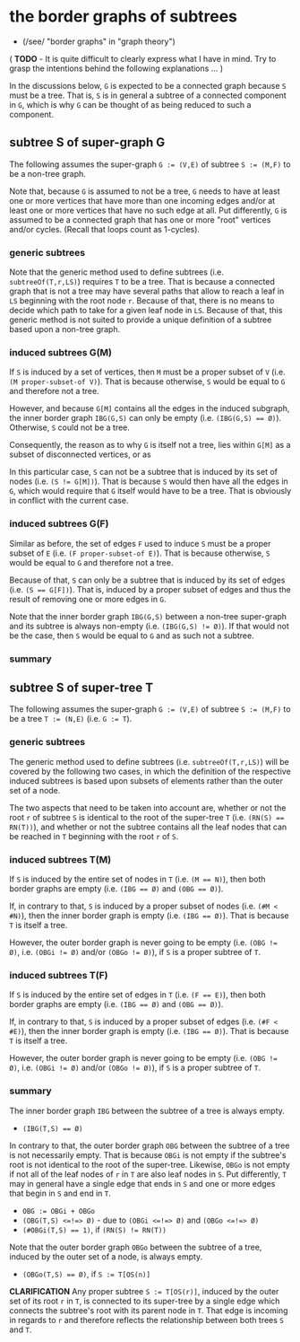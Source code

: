 
<!-- ======================================================================= -->
# the border graphs of subtrees

* (/see/ "border graphs" in "graph theory")

( **TODO** - It is quite difficult to clearly express what I have in mind.
Try to grasp the intentions behind the following explanations ... )

In the discussions below, `G` is expected to be a connected graph because `S`
must be a tree. That is, `S` is in general a subtree of a connected component
in `G`, which is why `G` can be thought of as being reduced to such a component.

<!-- ======================================================================= -->
## subtree S of super-graph G

The following assumes the super-graph `G := (V,E)` of subtree `S := (M,F)`
to be a non-tree graph.

Note that, because `G` is assumed to not be a tree, `G` needs to have at least
one or more vertices that have more than one incoming edges and/or at least
one or more vertices that have no such edge at all. Put differently, `G` is
assumed to be a connected graph that has one or more "root" vertices and/or
cycles. (Recall that loops count as 1-cycles).

### generic subtrees

Note that the generic method used to define subtrees (i.e. `subtreeOf(T,r,LS)`)
requires `T` to be a tree. That is because a connected graph that is not a tree
may have several paths that allow to reach a leaf in `LS` beginning with the
root node `r`. Because of that, there is no means to decide which path to take
for a given leaf node in `LS`. Because of that, this generic method is not
suited to provide a unique definition of a subtree based upon a non-tree graph.

### induced subtrees G(M)

If `S` is induced by a set of vertices, then `M` must be a proper subset of
`V` (i.e. `(M proper-subset-of V)`). That is because otherwise, `S` would
be equal to `G` and therefore not a tree.

However, and because `G[M]` contains all the edges in the induced subgraph,
the inner border graph `IBG(G,S)` can only be empty (i.e. `(IBG(G,S) == Ø)`).
Otherwise, `S` could not be a tree.

Consequently, the reason as to why `G` is itself not a tree, lies within `G[M]`
as a subset of disconnected vertices, or as 

In this particular case, `S` can not be a subtree that is induced by its set
of nodes (i.e. `(S != G[M])`). That is because `S` would then have all the
edges in `G`, which would require that `G` itself would have to be a tree.
That is obviously in conflict with the current case.

### induced subtrees G(F)

Similar as before, the set of edges `F` used to induce `S` must be a proper
subset of `E` (i.e. `(F proper-subset-of E)`). That is because otherwise,
`S` would be equal to `G` and therefore not a tree.

Because of that, `S` can only be a subtree that is induced by its set of edges
(i.e. `(S == G[F])`). That is, induced by a proper subset of edges and thus
the result of removing one or more edges in `G`.

Note that the inner border graph `IBG(G,S)` between a non-tree super-graph and
its subtree is always non-empty (i.e. `(IBG(G,S) != Ø)`). If that would not be
the case, then `S` would be equal to `G` and as such not a subtree.

### summary

<!-- ======================================================================= -->
## subtree S of super-tree T

The following assumes the super-graph `G := (V,E)` of subtree `S := (M,F)`
to be a tree `T := (N,E)` (i.e. `G := T`).

### generic subtrees

The generic method used to define subtrees (i.e. `subtreeOf(T,r,LS)`) will be
covered by the following two cases, in which the definition of the respective
induced subtrees is based upon subsets of elements rather than the outer set
of a node.

The two aspects that need to be taken into account are, whether or not the
root `r` of subtree `S` is identical to the root of the super-tree `T` (i.e.
`(RN(S) == RN(T))`), and whether or not the subtree contains all the leaf
nodes that can be reached in `T` beginning with the root `r` of `S`.

### induced subtrees T(M)

If `S` is induced by the entire set of nodes in `T` (i.e. `(M == N)`),
then both border graphs are empty (i.e. `(IBG == Ø)` and `(OBG == Ø)`).

If, in contrary to that, `S` is induced by a proper subset of nodes (i.e.
`(#M < #N)`), then the inner border graph is empty (i.e. `(IBG == Ø)`).
That is because `T` is itself a tree.

However, the outer border graph is never going to be empty
(i.e. `(OBG != Ø)`, i.e. `(OBGi != Ø)` and/or `(OBGo != Ø)`),
if `S` is a proper subtree of `T`.

### induced subtrees T(F)

If `S` is induced by the entire set of edges in `T` (i.e. `(F == E)`),
then both border graphs are empty (i.e. `(IBG == Ø)` and `(OBG == Ø)`).

If, in contrary to that, `S` is induced by a proper subset of edges (i.e.
`(#F < #E)`), then the inner border graph is empty (i.e. `(IBG == Ø)`).
That is because `T` is itself a tree.

However, the outer border graph is never going to be empty
(i.e. `(OBG != Ø)`, i.e. `(OBGi != Ø)` and/or `(OBGo != Ø)`),
if `S` is a proper subtree of `T`.

### summary

The inner border graph `IBG` between the subtree of a tree is always empty.

* `(IBG(T,S) == Ø)`

In contrary to that, the outer border graph `OBG` between the subtree of a
tree is not necessarily empty. That is because `OBGi` is not empty if the
subtree's root is not identical to the root of the super-tree. Likewise,
`OBGo` is not empty if not all of the leaf nodes of `r` in `T` are also
leaf nodes in `S`. Put differently, `T` may in general have a single edge
that ends in `S` and one or more edges that begin in `S` and end in `T`.

* `OBG := OBGi + OBGo`
* `(OBG(T,S) <=!=> Ø)` - due to `(OBGi <=!=> Ø)` and `(OBGo <=!=> Ø)`
* `(#OBGi(T,S) == 1)`, if `(RN(S) != RN(T))`

Note that the outer border graph `OBGo` between the subtree of a tree,
induced by the outer set of a node, is always empty.

* `(OBGo(T,S) == Ø)`, if `S := T[OS(n)]`

**CLARIFICATION**
Any proper subtree `S := T[OS(r)]`, induced by the outer set of its root `r`
in `T`, is connected to its super-tree by a single edge which connects the
subtree's root with its parent node in `T`. That edge is incoming in regards
to `r` and therefore reflects the relationship between both trees `S` and `T`.
